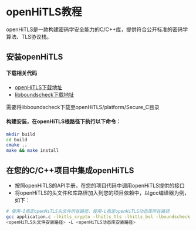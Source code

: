 # openHiTLS教程
openHiTLS是一款构建密码学安全能力的C/C++库，提供符合公开标准的密码学算法、TLS协议栈。
## 安装openHiTLS
#### 下载相关代码
- [openHiTLS下载地址](https://gitcode.com/openhitls)
- [libboundscheck下载地址](https://gitee.com/openeuler/libboundscheck.git)

需要将libboundscheck下载至openHiTLS/platform/Secure_C目录
#### 构建安装，在openHiTLS根路径下执行以下命令：
```sh
mkdir build
cd build
cmake ..
make && make install
```
## 在您的C/C++项目中集成openHiTLS
- 按照openHiTLS的API手册，在您的项目代码中调用openHiTLS提供的接口
- 将openHiTLS的头文件和库路径加入到您的项目依赖中，以gcc编译器为例，如下：
```sh
# 使用-I指定openHiTLS头文件所在路径，使用-L指定openHiTLS动态库所在路径
gcc application.c -lhitls_crypto -lhitls_tls -lhitls_bsl -lboundscheck -I 
<openHiTLS头文件安装路径> -L <openHiTLS动态库安装路径>
```

